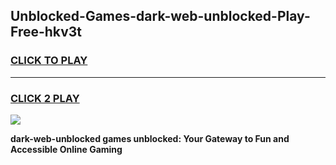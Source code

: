 
## Unblocked-Games-dark-web-unblocked-Play-Free-hkv3t
<h3>
<a href="https://premium76.site?title=dark-web-unblocked&ref=21A">CLICK TO PLAY</a></h3>
<hr>

<h3>
<a href="https://premium76.site?title=dark-web-unblocked&ref=21A">CLICK 2 PLAY</a>
  
</h3>

<a href="https://premium76.site?title=dark-web-unblocked&ref=21A"><img src="https://clearcache.store/games.png"></a>


**dark-web-unblocked games unblocked: Your Gateway to Fun and Accessible Online Gaming**
